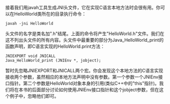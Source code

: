 接着我们用javah工具生成JNI头文件，它在实现C语言本地方法时会很有用。你可以在HelloWorld类所在的目录执行命令：

```
javah -jni HelloWorld
```

头文件的名字是类名加".h"结尾。上面的命令将产生"HelloWorld.h"文件。我们在这不列出头文件的所有内容。头文件中最重要的部分为Java\_HelloWorld\_print的函数声明，即C语言实现的HelloWorld.print方法：

```
JNIEXPORT void JNICALL
Java_HelloWorld_print (JNIEnv *, jobject);
```

暂时先忽略JNIEXPORT和JNICALL两个宏。你会发现这个本地方法的C语言实现接收两个参数，虽然相应的本地方法声明中没有参数。第一个参数一个JNIEnv接口指针。第二个参数是HelloWorld对象本身的引用\(类似C++中的"this"指针\)。我们将在本书的后面部分讨论如何使用JNIEnv接口指针和这个jobject参数，但在这个例子中，忽略他们即可。